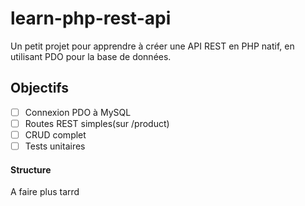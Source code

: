 # learn-php-rest-api

Un petit projet pour apprendre à créer une API REST en PHP natif, en utilisant PDO pour la base de données.

## Objectifs

- [ ] Connexion PDO à MySQL
- [ ] Routes REST simples(sur /product)
- [ ] CRUD complet
- [ ] Tests unitaires

#### Structure

A faire plus tarrd
